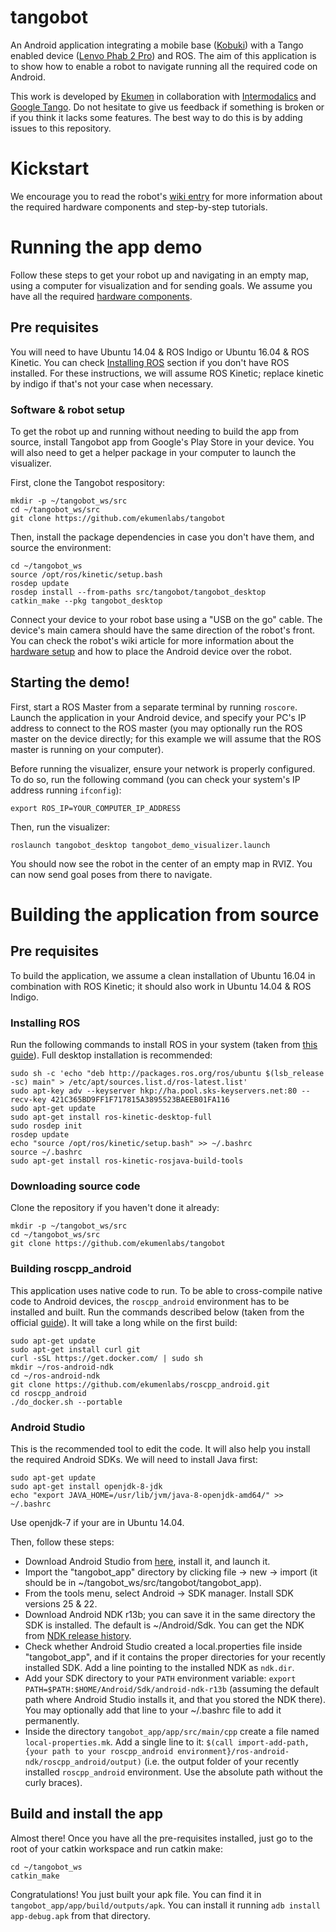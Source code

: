 # tangobot

An Android application integrating a mobile base ([Kobuki](https://kobuki.yujinrobot.com/)) with a Tango enabled device ([Lenvo Phab 2 Pro](http://www3.lenovo.com/us/en/smart-devices/-lenovo-smartphones/phab-series/c/phab-series)) and ROS.
The aim of this application is to show how to enable a robot to navigate running all the required code on Android.

This work is developed by [Ekumen](http://www.ekumenlabs.com/) in collaboration with [Intermodalics](http://www.intermodalics.eu/) and [Google Tango](https://get.google.com/tango/).
Do not hesitate to give us feedback if something is broken or if you think it lacks some features. The best way to do this is by adding issues to this repository.

# Kickstart
We encourage you to read the robot's [wiki entry](http://wiki.ros.org/Robots/Tangobot) for more information about the required hardware components and step-by-step tutorials.

# Running the app demo
Follow these steps to get your robot up and navigating in an empty map, using a computer for visualization and for sending goals. We assume you have all the required [hardware components](http://wiki.ros.org/tangobot/tutorials/kinetic/hardware%20setup).

## Pre requisites
You will need to have Ubuntu 14.04 & ROS Indigo or Ubuntu 16.04 & ROS Kinetic. You can check [Installing ROS](https://github.com/ekumenlabs/tangobot#installing-ros) section if you don't have ROS installed.
For these instructions, we will assume ROS Kinetic; replace kinetic by indigo if that's not your case when necessary.

### Software & robot setup
To get the robot up and running without needing to build the app from source, install Tangobot app from Google's Play Store in your device.
You will also need to get a helper package in your computer to launch the visualizer.

First, clone the Tangobot respository:

```
mkdir -p ~/tangobot_ws/src
cd ~/tangobot_ws/src
git clone https://github.com/ekumenlabs/tangobot
```

Then, install the package dependencies in case you don't have them, and source the environment:
```
cd ~/tangobot_ws
source /opt/ros/kinetic/setup.bash
rosdep update
rosdep install --from-paths src/tangobot/tangobot_desktop
catkin_make --pkg tangobot_desktop
```

Connect your device to your robot base using a "USB on the go" cable. The device's main camera should have the same direction of the robot's front. You can check the robot's wiki article for more information about the [hardware setup](http://wiki.ros.org/tangobot/tutorials/kinetic/hardware%20setup) and how to place the Android device over the robot.

## Starting the demo!
First, start a ROS Master from a separate terminal by running `roscore`. Launch the application in your Android device, and specify your PC's IP address to connect to the ROS master (you may optionally run the ROS master on the device directly; for this example we will assume that the ROS master is running on your computer).

Before running the visualizer, ensure your network is properly configured. To do so, run the following command (you can check your system's IP address running `ifconfig`):
```
export ROS_IP=YOUR_COMPUTER_IP_ADDRESS
```

Then, run the visualizer:

```
roslaunch tangobot_desktop tangobot_demo_visualizer.launch
```

You should now see the robot in the center of an empty map in RVIZ. You can now send goal poses from there to navigate.

# Building the application from source
## Pre requisites
To build the application, we assume a clean installation of Ubuntu 16.04 in combination with ROS Kinetic; it should also work in Ubuntu 14.04 & ROS Indigo.

### Installing ROS
Run the following commands to install ROS in your system (taken from [this guide](http://wiki.ros.org/kinetic/Installation/Ubuntu)). Full desktop installation is recommended:
```
sudo sh -c 'echo "deb http://packages.ros.org/ros/ubuntu $(lsb_release -sc) main" > /etc/apt/sources.list.d/ros-latest.list'
sudo apt-key adv --keyserver hkp://ha.pool.sks-keyservers.net:80 --recv-key 421C365BD9FF1F717815A3895523BAEEB01FA116
sudo apt-get update
sudo apt-get install ros-kinetic-desktop-full
sudo rosdep init
rosdep update
echo "source /opt/ros/kinetic/setup.bash" >> ~/.bashrc
source ~/.bashrc
sudo apt-get install ros-kinetic-rosjava-build-tools
```

### Downloading source code
Clone the repository if you haven't done it already:
```
mkdir -p ~/tangobot_ws/src
cd ~/tangobot_ws/src
git clone https://github.com/ekumenlabs/tangobot
```

### Building roscpp_android
This application uses native code to run. To be able to cross-compile native code to Android devices, the `roscpp_android` environment has to be installed and built.
Run the commands described below (taken from the official [guide](http://wiki.ros.org/android_ndk/Tutorials/BuildingNativeROSPackages)). It will take a long while on the first build:

```
sudo apt-get update
sudo apt-get install curl git
curl -sSL https://get.docker.com/ | sudo sh
mkdir ~/ros-android-ndk
cd ~/ros-android-ndk
git clone https://github.com/ekumenlabs/roscpp_android.git
cd roscpp_android
./do_docker.sh --portable
``` 

### Android Studio
This is the recommended tool to edit the code. It will also help you install the required Android SDKs. We will need to install Java first:
```
sudo apt-get update
sudo apt-get install openjdk-8-jdk
echo "export JAVA_HOME=/usr/lib/jvm/java-8-openjdk-amd64/" >> ~/.bashrc
```
Use openjdk-7 if your are in Ubuntu 14.04.

Then, follow these steps:

* Download Android Studio from [here](https://developer.android.com/studio/index.html), install it, and launch it. 
* Import the "tangobot_app" directory by clicking file -> new -> import (it should be in ~/tangobot_ws/src/tangobot/tangobot_app).
* From the tools menu, select Android -> SDK manager. Install SDK versions 25 & 22.
* Download Android NDK r13b; you can save it in the same directory the SDK is installed. The default is ~/Android/Sdk. You can get the NDK from [NDK release history](https://developer.android.com/ndk/downloads/older_releases.html).
* Check whether Android Studio created a local.properties file inside "tangobot_app", and if it contains the proper directories for your recently installed SDK. Add a line pointing to the installed NDK as `ndk.dir`.
* Add your SDK directory to your `PATH` environment variable: ```export PATH=$PATH:$HOME/Android/Sdk/android-ndk-r13b``` (assuming the default path where Android Studio installs it, and that you stored the NDK there). You may optionally add that line to your ~/.bashrc file to add it permanently.
* Inside the directory `tangobot_app/app/src/main/cpp` create a file named `local-properties.mk`. Add a single line to it: `$(call import-add-path, {your path to your roscpp_android environment}/ros-android-ndk/roscpp_android/output)` (i.e. the output folder of your recently installed `roscpp_android` environment. Use the absolute path without the curly braces).

## Build and install the app
Almost there! Once you have all the pre-requisites installed, just go to the root of your catkin workspace and run catkin make:
```
cd ~/tangobot_ws
catkin_make
```
Congratulations! You just built your apk file. You can find it in `tangobot_app/app/build/outputs/apk`. You can install it running `adb install app-debug.apk` from that directory.
